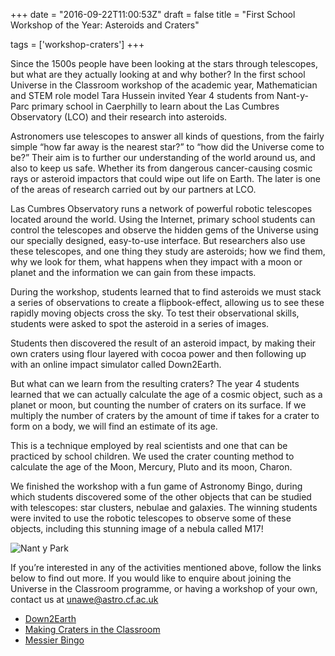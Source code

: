 +++
date = "2016-09-22T11:00:53Z"
draft = false
title = "First School Workshop of the Year: Asteroids and Craters"

tags = ['workshop-craters']
+++

Since the 1500s people have been looking at the stars through telescopes, but what are they actually looking at and why bother? In the first school Universe in the Classroom workshop of the academic year, Mathematician and STEM role model Tara Hussein invited Year 4 students from Nant-y-Parc primary school in Caerphilly to learn about the Las Cumbres Observatory (LCO) and their research into asteroids.

Astronomers use telescopes to answer all kinds of questions, from the fairly simple “how far away is the nearest star?” to “how did the Universe come to be?” Their aim is to further our understanding of the world around us, and also to keep us safe. Whether its from dangerous cancer-causing cosmic rays or asteroid impactors that could wipe out life on Earth. The later is one of the areas of research carried out by our partners at LCO.

Las Cumbres Observatory runs a network of powerful robotic telescopes located around the world. Using the Internet, primary school students can control the telescopes and observe the hidden gems of the Universe using our specially designed, easy-to-use interface. But researchers also use these telescopes, and one thing they study are asteroids; how we find them, why we look for them, what happens when they impact with a moon or planet and the information we can gain from these impacts.

During the workshop, students learned that to find asteroids we must stack a series of observations to create a flipbook-effect, allowing us to see these rapidly moving objects cross the sky. To test their observational skills, students were asked to spot the asteroid in a series of images. 

Students then discovered the result of an asteroid impact, by making their own craters using flour layered with cocoa power and then following up with an online impact simulator called Down2Earth.

But what can we learn from the resulting craters? The year 4 students learned that we can actually calculate the age of a cosmic object, such as a planet or moon, but counting the number of craters on its surface. If we multiply the number of craters by the amount of time if takes for a crater to form on a body, we will find an estimate of its age. 

This is a technique employed by real scientists and one that can be practiced by school children. We used the crater counting method to calculate the age of the Moon, Mercury, Pluto and its moon, Charon.

We finished the workshop with a fun game of Astronomy Bingo, during which students discovered some of the other objects that can be studied with telescopes: star clusters, nebulae and galaxies. The winning students were invited to use the robotic telescopes to observe some of these objects, including this stunning image of a nebula called M17!

![Nant y Park](/images/Nantyparc.jpg/)

If you’re interested in any of the activities mentioned above, follow the links below to find out more. If you would like to enquire about joining the Universe in the Classroom programme, or having a workshop of your own, contact us at unawe@astro.cf.ac.uk 

-	[Down2Earth](http://simulator.down2earth.eu)
-	[Making Craters in the Classroom](http://lcogt.net/education/activity/craters-classroom/)
-	[Messier Bingo](http://lcogt.net/messierbingo/)